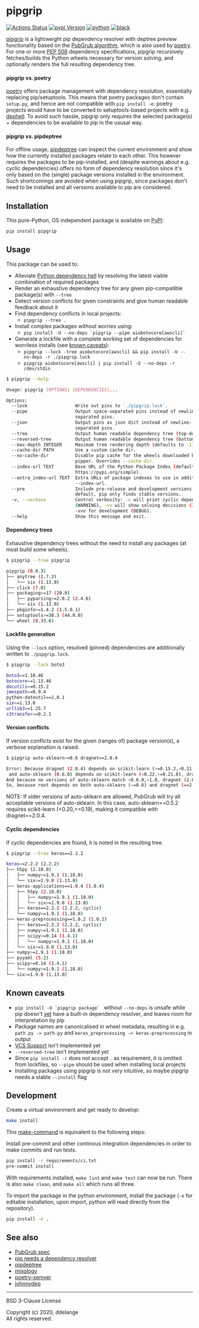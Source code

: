 # pipgrip

[![Actions Status](https://github.com/ddelange/pipgrip/workflows/GH/badge.svg)](https://github.com/ddelange/pipgrip/actions)  <!-- use badge.svg?branch=develop to deviate from default branch -->
[![pypi Version](https://img.shields.io/pypi/v/pipgrip.svg?logo=pypi&logoColor=white)](https://pypi.org/project/pipgrip/)
[![python](https://img.shields.io/pypi/pyversions/pipgrip.svg?logo=python&logoColor=white)](https://github.com/ddelange/pipgrip/releases/latest)
[![black](https://img.shields.io/badge/code%20style-black-000000.svg)](https://github.com/python/black)
<!-- [![codecov](https://codecov.io/gh/ddelange/pipgrip/branch/master/graph/badge.svg?token=<add_token_here>)](https://codecov.io/gh/ddelange/pipgrip) -->

[pipgrip](https://github.com/ddelange/pipgrip) is a lightweight pip dependency resolver with deptree preview functionality based on the [PubGrub algorithm](https://medium.com/@nex3/pubgrub-2fb6470504f), which is also used by [poetry](https://github.com/python-poetry/poetry). For one or more [PEP 508](https://www.python.org/dev/peps/pep-0508/) dependency specifications, pipgrip recursively fetches/builds the Python wheels necessary for version solving, and optionally renders the full resulting dependency tree.

<!--
  give example with multiple packages
  reversed tree
  two times pypi.org in `looking in indexes`?
  multicore pip?
-->

#### pipgrip vs. poetry

[poetry](https://github.com/python-poetry/poetry) offers package management with dependency resolution, essentially replacing pip/setuptools. This means that poetry packages don't contain `setup.py`, and hence are not compatible with `pip install -e`: poetry projects would have to be converted to setuptools-based projects with e.g. [dephell](https://github.com/dephell/dephell). To avoid such hassle, pipgrip only requires the selected package(s) + dependencies to be available to pip in the ususal way.

#### pipgrip vs. pipdeptree

For offline usage, [pipdeptree](https://github.com/naiquevin/pipdeptree) can inspect the current environment and show how the currently installed packages relate to each other. This however requires the packages to be pip-installed, and (despite warnings about e.g. cyclic dependencies) offers no form of dependency resolution since it's only based on the (single) package versions installed in the environment. Such shortcomings are avoided when using pipgrip, since packages don't need to be installed and all versions available to pip are considered.

## Installation

This pure-Python, OS independent package is available on [PyPI](https://pypi.org/project/pipgrip/):

```sh
pip install pipgrip
```


## Usage

This package can be used to:
- Alleviate [Python dependency hell](https://medium.com/knerd/the-nine-circles-of-python-dependency-hell-481d53e3e025) by resolving the latest viable combination of required packages
- Render an exhaustive dependency tree for any given pip-compatible package(s) with `--tree`
- Detect version conflicts for given constraints and give human readable feedback about it
- Find dependency conflicts in local projects:
  - `pipgrip --tree .`
- Install complex packages without worries using:
  - ``pip install -U --no-deps `pipgrip --pipe aiobotocore[awscli]` ``
- Generate a lockfile with a complete working set of dependencies for worriless installs (see [known caveats](#known-caveats)):
  - `pipgrip --lock -tree aiobotocore[awscli] && pip install -U --no-deps -r ./pipgrip.lock`
  - `pipgrip aiobotocore[awscli] | pip install -U --no-deps -r /dev/stdin`

```sh
$ pipgrip --help

Usage: pipgrip [OPTIONS] [DEPENDENCIES]...

Options:
  --lock                  Write out pins to './pipgrip.lock'.
  --pipe                  Output space-separated pins instead of newline-
                          separated pins.
  --json                  Output pins as json dict instead of newline-
                          separated pins.
  --tree                  Output human readable dependency tree (top-down).
  --reversed-tree         Output human readable dependency tree (bottom-up).
  --max-depth INTEGER     Maximum tree rendering depth (defaults to -1).
  --cache-dir PATH        Use a custom cache dir.
  --no-cache-dir          Disable pip cache for the wheels downloaded by
                          pipper. Overrides --cache-dir.
  --index-url TEXT        Base URL of the Python Package Index (default
                          https://pypi.org/simple).
  --extra_index-url TEXT  Extra URLs of package indexes to use in addition to
                          --index-url.
  --pre                   Include pre-release and development versions. By
                          default, pip only finds stable versions.
  -v, --verbose           Control verbosity: -v will print cyclic dependencies
                          (WARNING), -vv will show solving decisions (INFO),
                          -vvv for development (DEBUG).
  --help                  Show this message and exit.
```

#### Dependency trees

Exhaustive dependency trees without the need to install any packages (at most build some wheels).
```sh
$ pipgrip --tree pipgrip

pipgrip (0.0.3)
├── anytree (2.7.3)
│   └── six (1.13.0)
├── click (7.0)
├── packaging>=17 (20.0)
│   ├── pyparsing>=2.0.2 (2.4.6)
│   └── six (1.13.0)
├── pkginfo>=1.4.2 (1.5.0.1)
├── setuptools>=38.3 (44.0.0)
└── wheel (0.33.6)
```

#### Lockfile generation

Using the `--lock` option, resolved (pinned) dependencies are additionally written to `./pipgrip.lock`.
```sh
$ pipgrip --lock boto3

boto3==1.10.46
botocore==1.13.46
docutils==0.15.2
jmespath==0.9.4
python-dateutil==2.8.1
six==1.13.0
urllib3==1.25.7
s3transfer==0.2.1
```

#### Version conflicts

If version conflicts exist for the given (ranges of) package version(s), a verbose explanation is raised.
```sh
$ pipgrip auto-sklearn~=0.6 dragnet==2.0.4

Error: Because dragnet (2.0.4) depends on scikit-learn (>=0.15.2,<0.21.0)
 and auto-sklearn (0.6.0) depends on scikit-learn (<0.22,>=0.21.0), dragnet (2.0.4) is incompatible with auto-sklearn (0.6.0).
And because no versions of auto-sklearn match >0.6.0,<1.0, dragnet (2.0.4) is incompatible with auto-sklearn (>=0.6.0,<1.0).
So, because root depends on both auto-sklearn (~=0.6) and dragnet (==2.0.4), version solving failed.
```
NOTE:
If older versions of auto-sklearn are allowed, PubGrub will try all acceptable versions of auto-sklearn. In this case, auto-sklearn==0.5.2 requires scikit-learn (<0.20,>=0.19), making it compatible with dragnet==2.0.4.

#### Cyclic dependencies

If cyclic dependencies are found, it is noted in the resulting tree.
```sh
$ pipgrip --tree keras==2.2.2

keras==2.2.2 (2.2.2)
├── h5py (2.10.0)
│   ├── numpy>=1.9.1 (1.18.0)
│   └── six>=1.9.0 (1.13.0)
├── keras-applications==1.0.4 (1.0.4)
│   ├── h5py (2.10.0)
│   │   ├── numpy>=1.9.1 (1.18.0)
│   │   └── six>=1.9.0 (1.13.0)
│   ├── keras==2.2.2 (2.2.2, cyclic)
│   └── numpy>=1.9.1 (1.18.0)
├── keras-preprocessing==1.0.2 (1.0.2)
│   ├── keras==2.2.2 (2.2.2, cyclic)
│   ├── numpy>=1.9.1 (1.18.0)
│   ├── scipy>=0.14 (1.4.1)
│   │   └── numpy>=1.9.1 (1.18.0)
│   └── six>=1.9.0 (1.13.0)
├── numpy>=1.9.1 (1.18.0)
├── pyyaml (5.2)
├── scipy>=0.14 (1.4.1)
│   └── numpy>=1.9.1 (1.18.0)
└── six>=1.9.0 (1.13.0)
```

## Known caveats

- ``pip install -U `pipgrip package` `` without `--no-deps` is unsafe while pip doesn't [yet](https://twitter.com/di_codes/status/1193980331004743680) have a built-in dependency resolver, and leaves room for interpretation by pip
- Package names are canonicalised in wheel metadata, resulting in e.g. `path.py -> path-py` and `keras_preprocessing -> keras-preprocessing` in output
- [VCS Support](https://pip.pypa.io/en/stable/reference/pip_install/#vcs-support) isn't implemented yet
- `--reversed-tree` isn't implemented yet
- Since `pip install -r` does not accept `.` as requirement, it is omitted from lockfiles, so `--pipe` should be used when installing local projects
- Installing packages using pipgrip is not very intuitive, so maybe pipgrip needs a stable `--install` flag

## Development

Create a virtual environment and get ready to develop:

```sh
make install
```

This [make-command](Makefile) is equivalent to the following steps:

Install pre-commit and other continous integration dependencies in order to make commits and run tests.

```sh
pip install -r requirements/ci.txt
pre-commit install
```

With requirements installed, `make lint` and `make test` can now be run. There is also `make clean`, and `make all` which runs all three.

To import the package in the python environment, install the package (`-e` for editable installation, upon import, python will read directly from the repository).

```sh
pip install -e .
```

## See also

- [PubGrub spec](https://github.com/dart-lang/pub/blob/SDK-2.2.1-dev.3.0/doc/solver.md)
- [pip needs a dependency resolver](https://github.com/pypa/pip/issues/988)
- [pipdeptree](https://github.com/naiquevin/pipdeptree)
- [mixology](https://github.com/sdispater/mixology)
- [poetry-semver](https://github.com/python-poetry/semver)
- [johnnydep](https://github.com/wimglenn/johnnydep)

-----

BSD 3-Clause License

Copyright (c) 2020, ddelange\
All rights reserved.
